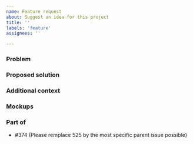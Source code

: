 ```yaml
---
name: Feature request
about: Suggest an idea for this project
title: ''
labels: 'feature'
assignees: ''

---
```


### Problem
<!-- Please replace me by a clear and concise description of what the problem is. Ex. I'm always frustrated when [...] -->

### Proposed solution
<!-- Please replace me by a clear and concise description of what you want to happen) -->

### Additional context
<!-- Please replace me by any other context or screenshots about the feature request here.) -->

### Mockups

### Part of
- #374 (Please remplace 525 by the most specific parent issue possible)
